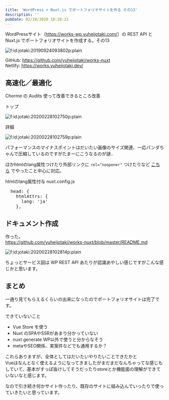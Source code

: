 ```yaml
---
title: 'WordPress + Nuxt.js でポートフォリオサイトを作る その13'
description: ''
pubDate: 02/28/2020 10:28:22
---
```


<p>WordPressサイト（<a href="https://works-wp.yuheijotaki.com/">https://works-wp.yuheijotaki.com/</a>）の REST API と Nuxt.js でポートフォリオサイトを作成する。その13</p>

<p><span itemscope itemtype="http://schema.org/Photograph"><img src="/images/hatena/20190924093802.png" alt="f:id:jotaki:20190924093802p:plain" title="f:id:jotaki:20190924093802p:plain" class="hatena-fotolife" itemprop="image"></span></p>

<p>GitHub: <a href="https://github.com/yuheijotaki/works-nuxt">https://github.com/yuheijotaki/works-nuxt</a><br />
Netlify: <a href="https://works.yuheijotaki.dev/">https://works.yuheijotaki.dev/</a></p>

<h2>高速化／最適化</h2>

<p>Chorme の Audits 使って改善できるところ改善</p>

<p>トップ</p>

<p><span itemscope itemtype="http://schema.org/Photograph"><img src="/images/hatena/20200228102750.png" alt="f:id:jotaki:20200228102750p:plain" title="f:id:jotaki:20200228102750p:plain" class="hatena-fotolife" itemprop="image"></span></p>

<p>詳細</p>

<p><span itemscope itemtype="http://schema.org/Photograph"><img src="/images/hatena/20200228102759.png" alt="f:id:jotaki:20200228102759p:plain" title="f:id:jotaki:20200228102759p:plain" class="hatena-fotolife" itemprop="image"></span></p>

<p>パフォーマンスのマイナスポイントはだいたい画像のサイズ関連、一応パンダちゃんで圧縮しているのですがたまーにこうなるのが謎..</p>

<p>ほかhtmlのlang属性つけたり外部リンクに <code>rel="noopener"</code> つけたりなど <a href="https://jtk.hatenablog.com/entry/2019/12/20/091856">こちら</a> でやったこと中心に対応。</p>

<p>htmlのlang属性付与 nuxt.config.js</p>

<pre class="code lang-javascript" data-lang="javascript" data-unlink>  head: <span class="synIdentifier">{</span>
    htmlAttrs: <span class="synIdentifier">{</span>
      lang: <span class="synConstant">'ja'</span>
    <span class="synIdentifier">}</span>,
</pre>

<h2>ドキュメント作成</h2>

<p>作った。<br />
<a href="https://github.com/yuheijotaki/works-nuxt/blob/master/README.md">https://github.com/yuheijotaki/works-nuxt/blob/master/README.md</a></p>

<p><span itemscope itemtype="http://schema.org/Photograph"><img src="/images/hatena/20200228102814.png" alt="f:id:jotaki:20200228102814p:plain" title="f:id:jotaki:20200228102814p:plain" class="hatena-fotolife" itemprop="image"></span></p>

<p>ちょっとサービス図は WP REST API あたりが認識あやしい感じですがこんな感じかと思います。</p>

<h2>まとめ</h2>

<p>一通り見てもらえるくらいの出来になったのでポートフォリオサイトは完了です。</p>

<p>できていないこと</p>

<ul>
<li>Vue Store を使う</li>
<li>Nuxt のSPAやSSRがあまり分かっていない</li>
<li>nuxt generate WP以外で使うと分からなそう</li>
<li>metaやSEO関係、実案件などでも通用するか？</li>
</ul>

<p>これらありますが、全体としてはだいたいやりたいことできたかと<br />
Vueはなんとなく使えるようになってきましたがまだまだなんちゃってな感じもしていて、基本がすっぽ抜けしてそうだったりstoreとか機能面の理解ができていないなと感じます。</p>

<p>なので引き続き何かサイト作ったり、既存のサイトに組み込んでいったりで使っていきたいと思っています。</p>
